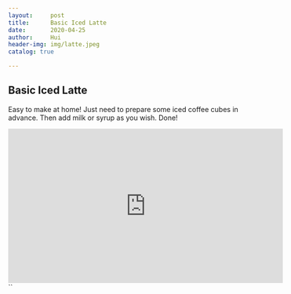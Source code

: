 ```yaml
---
layout:     post
title:      Basic Iced Latte
date:       2020-04-25
author:     Hui
header-img: img/latte.jpeg
catalog: true

---
```


## Basic Iced Latte

Easy to make at home! Just need to prepare some iced coffee cubes in advance. Then add milk or syrup as you wish. Done!

<iframe width="560" height="315" src="https://www.youtube.com/embed/fV8zKXySC9Y" frameborder="0" allow="accelerometer; autoplay; encrypted-media; gyroscope; picture-in-picture" allowfullscreen></iframe>``